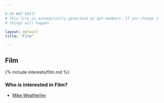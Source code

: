 ```yaml
---

# DO NOT EDIT!
# This file is automatically generated by get-members. If you change it, bad
# things will happen.

layout: default
title: "Film"

---
```


## Film

{% include interests/film.md %}

### Who is interested in Film?


* [Mike Weatherley](/members/mike-weatherley.html)
